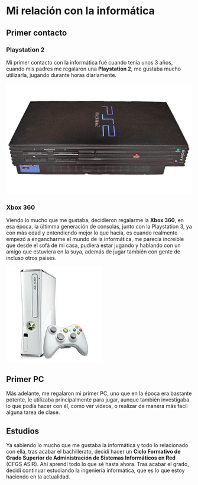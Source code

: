 # Mi relación con la informática
## Primer contacto
### Playstation 2
Mi primer contacto con la informática fué cuando tenia unos 3 años, cuando mis padres me regalaron una **Playstation 2**, me gustaba mucho utilizarla, jugando durante horas diariamente.

![Playstation_2](Playstation_2.jpg)

### Xbox 360
Viendo lo mucho que me gustaba, decidieron regalarme la **Xbox 360**, en esa época, la últimma generación de consolas, junto con la Playstation 3, ya con más edad y entendiendo mejor lo que hacía, es cuando realmente empezó a engancharme el mundo de la informática, me parecía increible que desde el sofá de mi casa, pudiera estar jugando y hablando con un amigo que estuviera en la suya, además de jugar también con gente de incluso otros paises.

![Xbox_360](Xbox_360.webp)

## Primer PC
Más adelante, me regalaron mi primer PC, uno que en la época era bastante potente, le utilizaba principalmente para jugar, aunque también investigaba lo que podía hacer con él, como ver videos, o realizar de manera más facil alguna tarea de clase.

## Estudios
Ya sabiendo lo mucho que me gustaba la informática y todo lo relacionado con ella, tras acabar el bachillerato, decidí hacer un **Ciclo Formativo de Grado Superior de Administración de Sistemas Informáticos en Red** (CFGS ASIR). Ahí aprendí todo lo que sé hasta ahora. Tras acabar el grado, decidí continuar estudiando la ingeniería informática, que es lo que estoy haciendo en la actualidad.